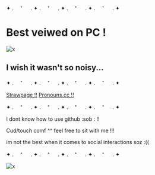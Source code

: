 
✦ . 　⁺ 　 . ✦ . 　⁺ 　 . ✦ . 　⁺ 　 . ✦ . 　⁺ 　 . ✦
# Best veiwed on PC !

![x](https://i.pinimg.com/736x/44/35/35/4435354988d5d8363abc3f078f67940e.jpg)

## I wish it wasn't so noisy...

✦ . 　⁺ 　 . ✦ . 　⁺ 　 . ✦ . 　⁺ 　 . ✦ . 　⁺ 　 . ✦

[Strawpage !!](https://bedbugz.straw.page) [Pronouns.cc !!](https://pronouns.cc/@skizzleblue)

✦ . 　⁺ 　 . ✦ . 　⁺ 　 . ✦ . 　⁺ 　 . ✦ . 　⁺ 　 . ✦

I dont know how to use github :sob : !!

Cud/touch comf ^^ feel free to sit with me !!! 

im not the best when it comes to social interactions soz :((

✦ . 　⁺ 　 . ✦ . 　⁺ 　 . ✦ . 　⁺ 　 . ✦ . 　⁺ 　 . ✦

![x](https://i.pinimg.com/736x/d0/31/dd/d031dd11c8d003809e84de7a8821ca6f.jpg)
